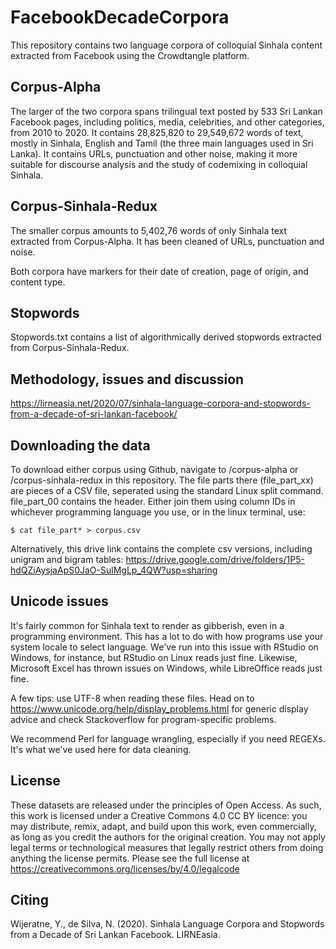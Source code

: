 # FacebookDecadeCorpora
This repository contains two language corpora of colloquial Sinhala content extracted from Facebook using the Crowdtangle platform. 

## Corpus-Alpha
The larger of the two corpora spans trilingual text posted by 533 Sri Lankan Facebook pages, including politics, media, celebrities, and other categories, from 2010 to 2020. It contains 28,825,820 to 29,549,672 words of text, mostly in Sinhala, English and Tamil (the three main languages used in Sri Lanka). It contains URLs, punctuation and other noise, making it more suitable for discourse analysis and the study of codemixing in colloquial Sinhala.

## Corpus-Sinhala-Redux
The smaller corpus amounts to 5,402,76 words of only Sinhala text extracted from Corpus-Alpha. It has been cleaned of URLs, punctuation and noise.

Both corpora have markers for their date of creation, page of origin, and content type. 

## Stopwords
Stopwords.txt contains a list of algorithmically derived stopwords extracted from Corpus-Sinhala-Redux.

## Methodology, issues and discussion
https://lirneasia.net/2020/07/sinhala-language-corpora-and-stopwords-from-a-decade-of-sri-lankan-facebook/

## Downloading the data

To download either corpus using Github, navigate to /corpus-alpha or /corpus-sinhala-redux in this repository. The file parts there (file_part_xx) are pieces of a CSV file, seperated using the standard Linux split command. file_part_00 contains the header. Either join them using column IDs in whichever programming language you use, or in the linux terminal, use:

```
$ cat file_part* > corpus.csv
```
Alternatively, this drive link contains the complete csv versions, including unigram and bigram tables: https://drive.google.com/drive/folders/1P5-hdQZiAysjaApS0JaO-SulMgLp_4QW?usp=sharing

## Unicode issues

It's fairly common for Sinhala text to render as gibberish, even in a programming environment. This has a lot to do with how programs use your system locale to select language. We've run into this issue with RStudio on Windows, for instance, but RStudio on Linux reads just fine. Likewise, Microsoft Excel has thrown issues on Windows, while LibreOffice reads just fine.

A few tips: use UTF-8 when reading these files. Head on to https://www.unicode.org/help/display_problems.html for generic display advice and check Stackoverflow for program-specific problems.

We recommend Perl for language wrangling, especially if you need REGEXs. It's what we've used here for data cleaning.  
  
## License

These datasets are released under the principles of Open Access. As such, this work is licensed under a Creative Commons 4.0 CC BY licence: you may distribute, remix, adapt, and build upon this work, even commercially, as long as you credit the authors for the original creation. You may not apply legal terms or technological measures that legally restrict others from doing anything the license permits. Please see the full license at https://creativecommons.org/licenses/by/4.0/legalcode

## Citing
Wijeratne, Y., de Silva, N. (2020). Sinhala Language Corpora and Stopwords from a Decade of Sri Lankan Facebook. LIRNEasia.
